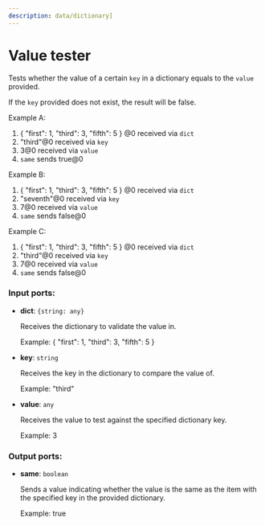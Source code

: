 ```yaml
---
description: data/dictionary]
---
```


# Value tester

Tests whether the value of  a certain `key` in a dictionary equals to the `value` provided.

If the `key` provided does not exist, the result will be false.

Example A:
1. { "first": 1, "third": 3, "fifth": 5 } @0 received via `dict`
2. "third"@0 received via `key`
3. 3@0 received via `value`
4. `same` sends true@0

Example B:
1. { "first": 1, "third": 3, "fifth": 5 } @0 received via `dict`
2. "seventh"@0 received via `key`
3. 7@0 received via `value`
4. `same` sends false@0

Example C:
1. { "first": 1, "third": 3, "fifth": 5 } @0 received via `dict`
2. "third"@0 received via `key`
3. 7@0 received via `value`
4. `same` sends false@0

### Input ports:

* __dict__: `{string: any}`

    Receives the dictionary to validate the value in.
    
    Example:
    { "first": 1, "third": 3, "fifth": 5 }


* __key__: `string`

    Receives the key in the dictionary to compare the value of.
    
    Example:
    "third"


* __value__: `any`

    Receives the value to test against the specified dictionary key.
    
    Example:
    3

### Output ports:

* __same__: `boolean`

    Sends a value indicating whether the value is the same as the item with the specified key in the provided dictionary.
    
    Example:
    true
    
    

